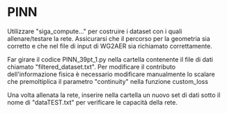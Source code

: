 # PINN

Utilizzare "siga_compute..." per costruire i dataset con i quali allenare/testare la rete.
Assicurarsi che il percorso per la geometria sia corretto e che nel file di input di WG2AER sia richiamato correttamente.

Far girare il codice PINN_39pt_1.py nella cartella contenente il file di dati chiamato "filtered_dataset.txt".
Per modificare il contributo dell'informazione fisica è necessario modificare manualmente lo scalare che premoltiplica il parametro "continuity" nella funzione custom_loss

Una volta allenata la rete, inserire nella cartella un nuovo set di dati sotto il nome di "dataTEST.txt" per verificare le capacità della rete.

